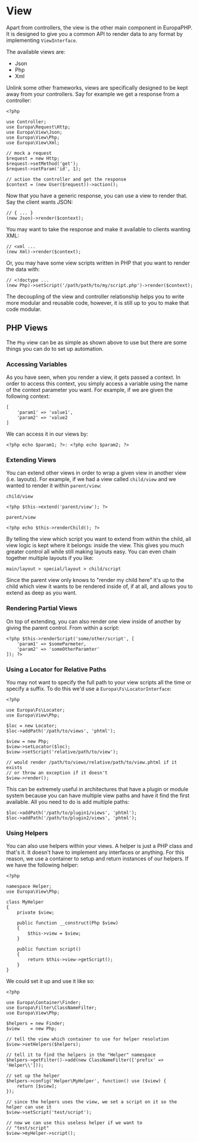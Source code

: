 View
====

Apart from controllers, the view is the other main component in EuropaPHP. It is designed to give you a common API to render data to any format by implementing `ViewInterface`.

The available views are:

- Json
- Php
- Xml

Unlink some other frameworks, views are specifically designed to be kept away from your controllers. Say for example we get a response from a controller:

    <?php
    
    use Controller;
    use Europa\Request\Http;
    use Europa\View\Json;
    use Europa\View\Php;
    use Europa\View\Xml;
    
    // mock a request
    $request = new Http;
    $request->setMethod('get');
    $request->setParam('id', 1);
    
    // action the controller and get the response
    $context = (new User($request))->action();

Now that you have a generic response, you can use a view to render that. Say the client wants JSON:
    
    // { ... }
    (new Json)->render($context);

You may want to take the response and make it available to clients wanting XML:

    // <xml ...
    (new Xml)->render($context);

Or, you may have some view scripts written in PHP that you want to render the data with:

    // <!doctype ...
    (new Php)->setScript('/path/path/to/my/script.php')->render($context);

The decoupling of the view and controller relationship helps you to write more modular and reusable code, however, it is still up to you to make that code modular.

PHP Views
---------

The `Php` view can be as simple as shown above to use but there are some things you can do to set up automation.

### Accessing Variables

As you have seen, when you render a view, it gets passed a context. In order to access this context, you simply access a variable using the name of the context parameter you want. For example, if we are given the following context:

    [
        'param1' => 'value1',
        'param2' => 'value2
    ]

We can access it in our views by:

    <?php echo $param1; ?>: <?php echo $param2; ?>

### Extending Views

You can extend other views in order to wrap a given view in another view (i.e. layouts). For example, if we had a view called `child/view` and we wanted to render it within `parent/view`:

`child/view`

    <?php $this->extend('parent/view'); ?>

`parent/view`

    <?php echo $this->renderChild(); ?>

By telling the view which script you want to extend from within the child, all view logic is kept where it belongs: inside the view. This gives you much greater control all while still making layouts easy. You can even chain together multiple layouts if you like:

    main/layout > special/layout > child/script

Since the parent view only knows to "render my child here" it's up to the child which view it wants to be rendered inside of, if at all, and allows you to extend as deep as you want.

### Rendering Partial Views

On top of extending, you can also render one view inside of another by giving the parent control. From within a script:

    <?php $this->renderScript('some/other/script', [
        'param1' => $someParmeter,
        'param2' => 'someOtherParamter'
    ]); ?>

### Using a Locator for Relative Paths

You may not want to specify the full path to your view scripts all the time or specify a suffix. To do this we'd use a `Europa\Fs\LocatorInterface`:

    <?php
    
    use Europa\Fs\Locator;
    use Europa\View\Php;
    
    $loc = new Locator;
    $loc->addPath('/path/to/views', 'phtml');
    
    $view = new Php;
    $view->setLocator($loc);
    $view->setScript('relative/path/to/view');
    
    // would render /path/to/views/relative/path/to/view.phtml if it exists
    // or throw an exception if it doesn't
    $view->render();

This can be extremely useful in architectures that have a plugin or module system because you can have multiple view paths and have it find the first available. All you need to do is add multiple paths:

    $loc->addPath('/path/to/plugin1/views', 'phtml');
    $loc->addPath('/path/to/plugin2/views', 'phtml');

### Using Helpers

You can also use helpers within your views. A helper is just a PHP class and that's it. It doesn't have to implement any interfaces or anything. For this reason, we use a container to setup and return instances of our helpers. If we have the following helper:

    <?php
    
    namespace Helper;
    use Europa\View\Php;
    
    class MyHelper
    {
        private $view;
        
        public function __construct(Php $view)
        {
            $this->view = $view;
        }
        
        public function script()
        {
            return $this->view->getScript();
        }
    }

We could set it up and use it like so:

    <?php
    
    use Europa\Container\Finder;
    use Europa\Filter\ClassNameFilter;
    use Europa\View\Php;
    
    $helpers = new Finder;
    $view    = new Php;
    
    // tell the view which container to use for helper resolution
    $view->setHelpers($helpers);
    
    // tell it to find the helpers in the "Helper" namespace
    $helpers->getFilter()->add(new ClassNameFilter(['prefix' => 'Helper\\']));
    
    // set up the helper
    $helpers->config('Helper\MyHelper', function() use ($view) {
        return [$view];
    });
    
    // since the helpers uses the view, we set a script on it so the helper can use it
    $view->setScript('test/script');
    
    // now we can use this useless helper if we want to
    // "test/script"
    $view->myHelper->script();
